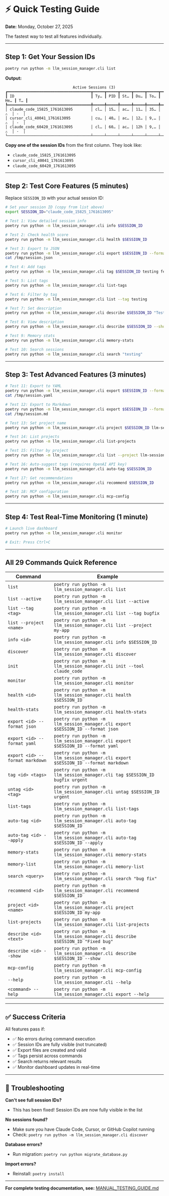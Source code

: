 # ⚡ Quick Testing Guide

**Date:** Monday, October 27, 2025

The fastest way to test all features individually.

---

## Step 1: Get Your Session IDs

```bash
poetry run python -m llm_session_manager.cli list
```

**Output:**
```
                              Active Sessions (3)
┏━━━━━━━━━━━━━━━━━━━━━━━━━━━━━━━━━━━━━┳━━━━━┳━━━━━┳━━━━━┳━━━━━┳━━━━━┳━━━━━┳━━━━┓
┃ ID                                  ┃ Ty… ┃ PID ┃ St… ┃ Du… ┃ To… ┃ He… ┃ T… ┃
┡━━━━━━━━━━━━━━━━━━━━━━━━━━━━━━━━━━━━━╇━━━━━╇━━━━━╇━━━━━╇━━━━━╇━━━━━╇━━━━━╇━━━━┩
│ claude_code_15825_1761613095        │ cl… │ 15… │ ac… │ 11… │ 35… │  ⚠️  │ -  │
│ cursor_cli_40041_1761613095         │ cu… │ 40… │ ac… │ 12… │ 9,… │  ⚠️  │ -  │
│ claude_code_60420_1761613095        │ cl… │ 60… │ ac… │ 12h │ 9,… │  ⚠️  │ -  │
└─────────────────────────────────────┴─────┴─────┴─────┴─────┴─────┴─────┴────┘
```

**Copy one of the session IDs** from the first column. They look like:
- `claude_code_15825_1761613095`
- `cursor_cli_40041_1761613095`
- `claude_code_60420_1761613095`

---

## Step 2: Test Core Features (5 minutes)

Replace `SESSION_ID` with your actual session ID:

```bash
# Set your session ID (copy from list above)
export SESSION_ID="claude_code_15825_1761613095"

# Test 1: View detailed session info
poetry run python -m llm_session_manager.cli info $SESSION_ID

# Test 2: Check health score
poetry run python -m llm_session_manager.cli health $SESSION_ID

# Test 3: Export to JSON
poetry run python -m llm_session_manager.cli export $SESSION_ID --format json --output /tmp/session.json
cat /tmp/session.json

# Test 4: Add tags
poetry run python -m llm_session_manager.cli tag $SESSION_ID testing feature-demo

# Test 5: List tags
poetry run python -m llm_session_manager.cli list-tags

# Test 6: Filter by tag
poetry run python -m llm_session_manager.cli list --tag testing

# Test 7: Set description
poetry run python -m llm_session_manager.cli describe $SESSION_ID "Testing session features"

# Test 8: View description
poetry run python -m llm_session_manager.cli describe $SESSION_ID --show

# Test 9: Memory stats
poetry run python -m llm_session_manager.cli memory-stats

# Test 10: Search sessions
poetry run python -m llm_session_manager.cli search "testing"
```

---

## Step 3: Test Advanced Features (3 minutes)

```bash
# Test 11: Export to YAML
poetry run python -m llm_session_manager.cli export $SESSION_ID --format yaml --output /tmp/session.yaml
cat /tmp/session.yaml

# Test 12: Export to Markdown
poetry run python -m llm_session_manager.cli export $SESSION_ID --format markdown --output /tmp/session.md
cat /tmp/session.md

# Test 13: Set project name
poetry run python -m llm_session_manager.cli project $SESSION_ID llm-session-manager

# Test 14: List projects
poetry run python -m llm_session_manager.cli list-projects

# Test 15: Filter by project
poetry run python -m llm_session_manager.cli list --project llm-session-manager

# Test 16: Auto-suggest tags (requires OpenAI API key)
poetry run python -m llm_session_manager.cli auto-tag $SESSION_ID

# Test 17: Get recommendations
poetry run python -m llm_session_manager.cli recommend $SESSION_ID

# Test 18: MCP configuration
poetry run python -m llm_session_manager.cli mcp-config
```

---

## Step 4: Test Real-Time Monitoring (1 minute)

```bash
# Launch live dashboard
poetry run python -m llm_session_manager.cli monitor

# Exit: Press Ctrl+C
```

---

## All 29 Commands Quick Reference

| Command | Example |
|---------|---------|
| `list` | `poetry run python -m llm_session_manager.cli list` |
| `list --active` | `poetry run python -m llm_session_manager.cli list --active` |
| `list --tag <tag>` | `poetry run python -m llm_session_manager.cli list --tag bugfix` |
| `list --project <name>` | `poetry run python -m llm_session_manager.cli list --project my-app` |
| `info <id>` | `poetry run python -m llm_session_manager.cli info $SESSION_ID` |
| `discover` | `poetry run python -m llm_session_manager.cli discover` |
| `init` | `poetry run python -m llm_session_manager.cli init --tool claude_code` |
| `monitor` | `poetry run python -m llm_session_manager.cli monitor` |
| `health <id>` | `poetry run python -m llm_session_manager.cli health $SESSION_ID` |
| `health-stats` | `poetry run python -m llm_session_manager.cli health-stats` |
| `export <id> --format json` | `poetry run python -m llm_session_manager.cli export $SESSION_ID --format json` |
| `export <id> --format yaml` | `poetry run python -m llm_session_manager.cli export $SESSION_ID --format yaml` |
| `export <id> --format markdown` | `poetry run python -m llm_session_manager.cli export $SESSION_ID --format markdown` |
| `tag <id> <tags>` | `poetry run python -m llm_session_manager.cli tag $SESSION_ID bugfix urgent` |
| `untag <id> <tag>` | `poetry run python -m llm_session_manager.cli untag $SESSION_ID urgent` |
| `list-tags` | `poetry run python -m llm_session_manager.cli list-tags` |
| `auto-tag <id>` | `poetry run python -m llm_session_manager.cli auto-tag $SESSION_ID` |
| `auto-tag <id> --apply` | `poetry run python -m llm_session_manager.cli auto-tag $SESSION_ID --apply` |
| `memory-stats` | `poetry run python -m llm_session_manager.cli memory-stats` |
| `memory-list` | `poetry run python -m llm_session_manager.cli memory-list` |
| `search <query>` | `poetry run python -m llm_session_manager.cli search "bug fix"` |
| `recommend <id>` | `poetry run python -m llm_session_manager.cli recommend $SESSION_ID` |
| `project <id> <name>` | `poetry run python -m llm_session_manager.cli project $SESSION_ID my-app` |
| `list-projects` | `poetry run python -m llm_session_manager.cli list-projects` |
| `describe <id> <text>` | `poetry run python -m llm_session_manager.cli describe $SESSION_ID "Fixed bug"` |
| `describe <id> --show` | `poetry run python -m llm_session_manager.cli describe $SESSION_ID --show` |
| `mcp-config` | `poetry run python -m llm_session_manager.cli mcp-config` |
| `--help` | `poetry run python -m llm_session_manager.cli --help` |
| `<command> --help` | `poetry run python -m llm_session_manager.cli export --help` |

---

## ✅ Success Criteria

All features pass if:
- ✅ No errors during command execution
- ✅ Session IDs are fully visible (not truncated)
- ✅ Export files are created and valid
- ✅ Tags persist across commands
- ✅ Search returns relevant results
- ✅ Monitor dashboard updates in real-time

---

## 🔧 Troubleshooting

**Can't see full session IDs?**
- This has been fixed! Session IDs are now fully visible in the list

**No sessions found?**
- Make sure you have Claude Code, Cursor, or GitHub Copilot running
- Check: `poetry run python -m llm_session_manager.cli discover`

**Database errors?**
- Run migration: `poetry run python migrate_database.py`

**Import errors?**
- Reinstall: `poetry install`

---

**For complete testing documentation, see:** [MANUAL_TESTING_GUIDE.md](MANUAL_TESTING_GUIDE.md)
